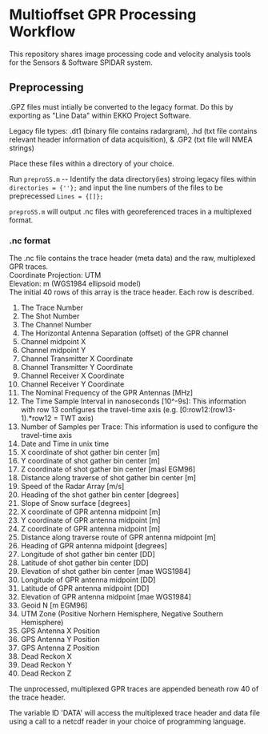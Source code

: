# Multioffset GPR Processing Workflow
This repository shares image processing code and velocity analysis tools for the Sensors & Software SPIDAR system.

## Preprocessing
.GPZ files must intially be converted to the legacy format. Do this by exporting as "Line Data" within EKKO Project Software.

Legacy file types: .dt1 (binary file contains radargram), .hd (txt file contains relevant header information of data acquisition), & .GP2 (txt file will NMEA strings)

Place these files within a directory of your choice.

Run `preproSS.m` -- Identify the data directory(ies) stroing legacy files within `directories = {''};` and input the line numbers of the files to be preprecessed `Lines = {[]};`

`preproSS.m` will output .nc files with georeferenced traces in a multiplexed format.

### .nc format
The .nc file contains the trace header (meta data) and the raw, multiplexed GPR traces.\
Coordinate Projection: UTM\
Elevation: m (WGS1984 ellipsoid model)\
The initial 40 rows of this array is the trace header. Each row is described.
1. The Trace Number
2. The Shot Number
3. The Channel Number
4. The Horizontal Antenna Separation (offset) of the GPR channel
5. Channel midpoint X 
6. Channel midpoint Y
7. Channel Transmitter X Coordinate
8. Channel Transmitter Y Coordinate
9. Channel Receiver X Coordinate
10. Channel Receiver Y Coordinate
11. The Nominal Frequency of the GPR Antennas [MHz]
12. The Time Sample Interval in nanoseconds [10^-9s]: This information with row 13 configures the travel-time axis (e.g. [0:row12:(row13-1).*row12 = TWT axis)
13. Number of Samples per Trace: This information is used to configure the travel-time axis
14. Date and Time in unix time
15. X coordinate of shot gather bin center [m]
16. Y coordinate of shot gather bin center [m]	
17. Z coordinate of shot gather bin center [masl EGM96]
18. Distance along traverse of shot gather bin center [m]
19. Speed of the Radar Array [m/s]
20. Heading of the shot gather bin center [degrees]
21. Slope of Snow surface [degrees]
22. X coordinate of GPR antenna midpoint [m]
23. Y coordinate of GPR antenna midpoint [m]
24. Z coordinate of GPR antenna midpoint [m]
25. Distance along traverse route of GPR antenna midpoint [m]
26. Heading of GPR antenna midpoint [degrees]
27. Longitude of shot gather bin center [DD]
28. Latitude  of shot gather bin center [DD]
29.	Elevation of shot gather bin center [mae WGS1984]
30. Longitude of GPR antenna midpoint [DD]
31. Latitude  of GPR antenna midpoint [DD]
32. Elevation of GPR antenna midpoint [mae WGS1984]
33.	Geoid N [m EGM96]
34. UTM Zone (Positive Norhern Hemisphere, Negative Southern Hemisphere)
35. GPS Antenna X Position
36. GPS Antenna Y Position
37. GPS Antenna Z Position
38. Dead Reckon X
39. Dead Reckon Y
40. Dead Reckon Z
 
The unprocessed, multiplexed GPR traces are appended beneath row 40 of the trace header.

The variable ID 'DATA' will access the multiplexed trace header and data file using a call to a netcdf reader in your choice of programming language.
